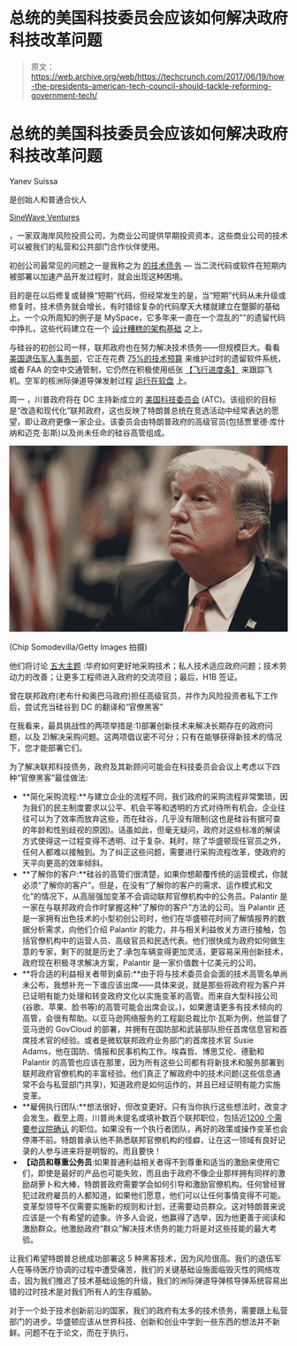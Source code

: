 # 总统的美国科技委员会应该如何解决政府科技改革问题

> 原文：<https://web.archive.org/web/https://techcrunch.com/2017/06/19/how-the-presidents-american-tech-council-should-tackle-reforming-government-tech/>

# 总统的美国科技委员会应该如何解决政府科技改革问题

Yanev Suissa

是创始人和普通合伙人

[SineWave Ventures](https://web.archive.org/web/20230322161009/http://sinewave.vc/)

，一家双海岸风险投资公司，为商业公司提供早期投资资本，这些商业公司的技术可以被我们的私营和公共部门合作伙伴使用。

初创公司最常见的问题之一是我称之为 [的技术债务](https://web.archive.org/web/20230322161009/https://en.wikipedia.org/wiki/Technical_debt) — 当二流代码或软件在短期内被部署以加速产品开发过程时，就会出现这种困境。

目的是在以后修复或替换“短期”代码，但经常发生的是，当“短期”代码从未升级或修复时，技术债务就会增长，有时错综复杂的代码摩天大楼就建立在蹩脚的基础上。一个众所周知的例子是 MySpace，它多年来一直在一个混乱的"[](https://web.archive.org/web/20230322161009/https://www.bloomberg.com/news/articles/2017-02-01/who-will-pay-for-san-francisco-s-tilting-sinking-millennium-tower)"的遗留代码中挣扎，这些代码建立在一个 [设计糟糕的架构基础](https://web.archive.org/web/20230322161009/http://highscalability.com/blog/2011/3/25/did-the-microsoft-stack-kill-myspace.html) 之上。

与硅谷的初创公司一样，联邦政府也在努力解决技术债务——但规模巨大。看看 [美国退伍军人事务部](https://web.archive.org/web/20230322161009/https://www.va.gov/)，它正在花费 [75%的技术预算](https://web.archive.org/web/20230322161009/https://www.healthdatamanagement.com/news/most-of-vas-it-budget-goes-to-maintain-legacy-systems) 来维护过时的遗留软件系统，或者 FAA 的空中交通管制，它仍然在积极使用纸张 [【飞行进度条】](https://web.archive.org/web/20230322161009/https://www.wired.com/2017/06/trump-air-traffic-control-explained/) 来跟踪飞机。空军的核洲际弹道导弹发射过程 [运行在软盘](https://web.archive.org/web/20230322161009/http://www.slate.com/blogs/future_tense/2014/04/28/huge_floppy_disks_and_other_old_tech_is_common_at_air_force_nuclear_missile.html) 上。

周一 ，川普政府将在 DC 主持新成立的 [美国科技委员会](https://web.archive.org/web/20230322161009/https://www.whitehouse.gov/the-press-office/2017/05/01/presidential-executive-order-establishment-american-technology-council) (ATC)。该组织的目标是“改造和现代化”联邦政府，这也反映了特朗普总统在竞选活动中经常表达的愿望，即让政府更像一家企业。该委员会由特朗普政府的高级官员(包括贾里德·库什纳和迈克·彭斯)以及尚未任命的硅谷高管组成。 ![](img/6563aa3aeb5fb038de75c2edaaa5958d.png)

![](img/0e20634dc534a40cba58d36ba4583fa5.png)

(Chip Somodevilla/Getty Images 拍摄)

他们将讨论 [五大主题](https://web.archive.org/web/20230322161009/https://www.recode.net/2017/5/19/15666944/donald-trump-jared-kushner-white-house-tech-executives-government-technology) :华府如何更好地采购技术；私人技术适应政府问题；技术劳动力的改善；让更多工程师进入政府的交流项目；最后，H1B 签证。

曾在联邦政府(老布什和奥巴马政府)担任高级官员，并作为风险投资者私下工作后，尝试充当硅谷到 DC 的翻译和“官僚黑客”

在我看来，最具挑战性的两项举措是:1)部署创新技术来解决长期存在的政府问题，以及 2)解决采购问题。这两项倡议密不可分；只有在能够获得新技术的情况下，您才能部署它们。

为了解决联邦科技债务，政府及其新顾问可能会在科技委员会会议上考虑以下四种“官僚黑客”最佳做法:

*   **简化采购流程:**与建立企业的流程不同，我们政府的采购流程非常繁琐，因为我们的民主制度要求以公平、机会平等和透明的方式对待所有机会。企业往往可以为了效率而放弃这些，而在硅谷，几乎没有限制(这也是硅谷有据可查的年龄和性别歧视的原因)。话虽如此，但毫无疑问，政府对这些标准的解读方式使得这一过程变得不透明、过于复杂、耗时，除了华盛顿现任官员之外，任何人都难以接触到。为了纠正这些问题，需要进行采购流程改革，使政府的天平向更高的效率倾斜。
*   **了解你的客户:**硅谷的高管们很清楚，如果你想颠覆传统的运营模式，你就必须“了解你的客户”。但是，在没有“了解你的客户的需求、运作模式和文化”的情况下，从高层强加变革不会调动联邦官僚机构中的公务员。Palantir 是一家在与联邦政府合作时掌握这种“了解你的客户”方法的公司。当 Palantir 还是一家拥有出色技术的小型初创公司时，他们在华盛顿花时间了解情报界的数据分析需求，向他们介绍 Palantir 的能力，并与相关利益攸关方进行接触，包括官僚机构中的运营人员、高级官员和民选代表。他们很快成为政府如何做生意的专家，剩下的就是历史了:承包车辆变得更加灵活，更容易采用创新技术，政府现在积极寻求解决方案，Palantir 是一家价值数十亿美元的公司。
*   **将合适的利益相关者带到桌前:**由于将与技术委员会会面的技术高管名单尚未公布，我想补充一下谁应该出席——具体来说，就是那些将政府视为客户并已证明有能力处理和转变政府文化以实施变革的高管。而来自大型科技公司(谷歌、苹果、脸书等)的高管可能会出席会议。)，如果邀请更多有技术倾向的高管，会很有帮助。以亚马逊网络服务的工程副总裁比尔·瓦斯为例，他监督了亚马逊的 GovCloud 的部署，并拥有在国防部和武装部队担任首席信息官和首席技术官的经验。或者是微软联邦政府业务部门的首席技术官 Susie Adams，他在国防、情报和民事机构工作。埃森哲、博思艾伦、德勤和 Palantir 的高管也应该在那里，因为所有这些公司都有将新技术和服务部署到联邦政府官僚机构的丰富经验。他们真正了解政府中的技术问题(这些信息通常不会与私营部门共享)，知道政府是如何运作的，并且已经证明有能力实施变革。
*   **雇佣执行团队:**想法很好，但改变更好。只有当你执行这些想法时，改变才会发生。截至上周，川普尚未提名或填补数百个联邦职位，包括近[1200 个需要参议院确认](https://web.archive.org/web/20230322161009/https://en.wikipedia.org/wiki/List_of_positions_filled_by_presidential_appointment_with_Senate_confirmation) 的职位。如果没有一个执行者团队，再好的政策或操作变革也会停滞不前。特朗普承认他不熟悉联邦官僚机构的怪癖，让在这一领域有良好记录的人参与进来将是明智的。而且要快！
*   **【动员和尊重公务员**:如果普通利益相关者得不到尊重和适当的激励来使用它们，即使是最好的产品也可能失败，而且由于政府不像企业那样拥有同样的激励胡萝卜和大棒，特朗普政府需要学会如何引导和激励官僚机构。任何曾经冒犯过政府雇员的人都知道，如果他们愿意，他们可以让任何事情变得不可能。变革型领导不仅需要实施新的规则和计划，还需要动员群众。这对特朗普来说应该是一个有希望的迹象。许多人会说，他赢得了选举，因为他更善于阅读和激励群众。他激励政府“群众”解决技术债务的能力将是对这些技能的最大考验。

让我们希望特朗普总统成功部署这 5 种黑客技术，因为风险很高。我们的退伍军人在等待医疗协调的过程中遭受痛苦，我们的关键基础设施面临毁灭性的网络攻击，因为我们推迟了技术基础设施的升级，我们的洲际弹道导弹核导弹系统容易出错的过时技术是对我们所有人的生存威胁。

对于一个处于技术创新前沿的国家，我们的政府有太多的技术债务，需要跟上私营部门的进步。华盛顿应该从世界科技、创新和创业中学到一些东西的想法并不新鲜。问题不在于论文，而在于执行。